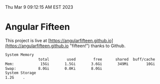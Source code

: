 Thu Mar  9 09:12:15 AM EST 2023

# Angular Fifteen


This project is live at [https://angularfifteen.github.io](https://angularfifteen.github.io "fifteen!") thanks to Github.

```bash
System Memory
               total        used        free      shared  buff/cache   available
Mem:            15Gi       1.5Gi       3.6Gi       349Mi        10Gi        13Gi
Swap:          8.0Gi       0.0Ki       8.0Gi
System Storage
1.2G	.
```
